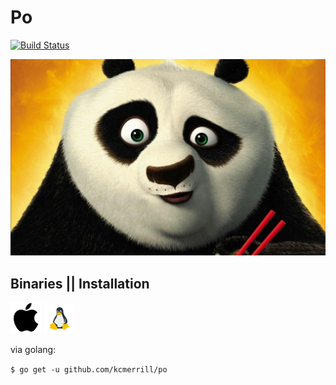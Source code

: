 # Po

[![Build Status](https://travis-ci.org/kcmerrill/po.svg?branch=master)](https://travis-ci.org/kcmerrill/po)

![po](po.jpg)

## Binaries || Installation

[![MacOSX](https://raw.githubusercontent.com/kcmerrill/go-dist/master/assets/apple_logo.png "Mac OSX")](http://go-dist.kcmerrill.com/kcmerrill/po/mac/amd64) [![Linux](https://raw.githubusercontent.com/kcmerrill/go-dist/master/assets/linux_logo.png "Linux")](http://go-dist.kcmerrill.com/kcmerrill/po/linux/amd64)

via golang:

`$ go get -u github.com/kcmerrill/po`